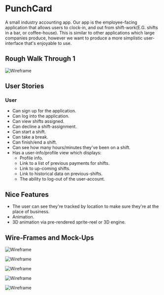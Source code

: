 
# PunchCard #

A small industry accounting app. Our app is the employee-facing application that allows users to clock-in,
and out from shift-work(E.G. shifts in a bar, or coffee-house). This is similar to other applications which 
large companies produce, however we want to produce a more simplistic user-interface that's enjoyable to use.

## Rough Walk Through 1 ##
![Wireframe](https://raw.githubusercontent.com/tsim-rawstron-ho/PunchCard/master/walkthrough1.gif)

## User Stories ##
### User ###

* Can sign up for the application.
* Can log into the application.
* Can view shifts assigned.
* Can decline a shift-assignment.
* Can start a shift.
* Can take a break.
* Can finish/end a shift.
* Can see how many hours/minutes they've been on a shift.
* Has a user-info/profile view which displays:
    * Profile info.
    * Link to a list of previous payments for shifts.
    * Link to up-coming shifts.
    * Link to historical data on previous-shifts.
    * The ability to log-out of the user-account.
    
## Nice Features ##
* The user can see they're tracked by location to make sure they're at the place of business. 
* Animation.
* 3D animation via pre-rendered sprite-reel or 3D engine.

## Wire-Frames and Mock-Ups ##
![Wireframe](https://raw.githubusercontent.com/tsim-rawstron-ho/PunchCard/master/app/tmp/wireframes/home1.jpg)

![Wireframe](https://raw.githubusercontent.com/tsim-rawstron-ho/PunchCard/master/app/tmp/wireframes/home2.jpg)

![Wireframe](https://raw.githubusercontent.com/tsim-rawstron-ho/PunchCard/master/app/tmp/wireframes/home3.jpg)

![Wireframe](https://raw.githubusercontent.com/tsim-rawstron-ho/PunchCard/master/app/tmp/wireframes/schedule.jpg)

![Wireframe](https://raw.githubusercontent.com/tsim-rawstron-ho/PunchCard/master/app/tmp/wireframes/profile_flow.jpg)